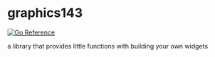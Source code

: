 # graphics143

[![Go Reference](https://pkg.go.dev/badge/github.com/bankole7782/graphics143.svg)](https://pkg.go.dev/github.com/bankole7782/graphics143)

a library that provides little functions with building your own widgets

